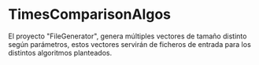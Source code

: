 # TimesComparisonAlgos

El proyecto "FileGenerator", genera múltiples vectores de tamaño distinto según parámetros, estos vectores servirán de ficheros de entrada para los distintos algoritmos planteados.
